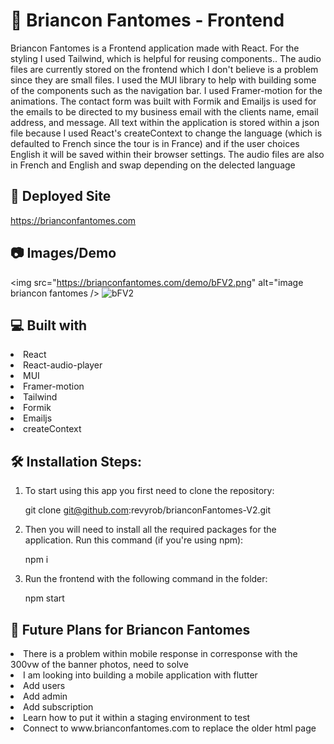 # 👻 Briancon Fantomes -  Frontend 
Briancon Fantomes is a Frontend application made with React.  For the styling I used Tailwind, which is helpful for reusing components..  The audio files are currently stored on the frontend which I don't believe is a problem since they are small files.  I used the MUI library to help with building some of the components such as the navigation bar.  I used Framer-motion for the animations.  The contact form was built with Formik and Emailjs is used for the emails to be directed to my business email with the clients name, email address, and message.  All text within the application is stored within a json file because I used React's createContext to change the language (which is defaulted to French since the tour is in France) and if the user choices English it will be saved within their browser settings. The audio files are also in French and English and swap depending on the delected language

## 🚀 Deployed Site
https://brianconfantomes.com

## 📷 Images/Demo
<img src="https://brianconfantomes.com/demo/bFV2.png" alt="image briancon fantomes />
![bFV2](https://user-images.githubusercontent.com/66695865/218232487-76b6dade-f51a-401f-a66f-22172fb7925c.png)

## 💻 Built with
<li>React</li>
<li>React-audio-player</li>
<li>MUI</li>
<li>Framer-motion</li>
<li>Tailwind</li>
<li>Formik</li>
<li>Emailjs</li>
<li>createContext</li>

## 🛠️ Installation Steps:
1. To start using this app you first need to clone the repository:

    git clone git@github.com:revyrob/brianconFantomes-V2.git

2. Then you will need to install all the required packages for the application. Run this command (if you're using npm):

    npm i

3. Run the frontend with the following command in the folder:

    npm start
    

## 🔮 Future Plans for Briancon Fantomes

<li>There is a problem within mobile response in corresponse with the 300vw of the banner photos, need to solve</li>
<li>I am looking into building a mobile application with flutter</li>
<li>Add users</li>
<li>Add admin</li>
<li>Add subscription</li>
<li>Learn how to put it within a staging environment to test</li>
<li>Connect to www.brianconfantomes.com to replace the older html page</li>


